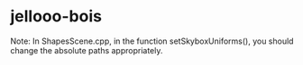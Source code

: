 # jellooo-bois

Note: In ShapesScene.cpp, in the function setSkyboxUniforms(), you should
change the absolute paths appropriately.
